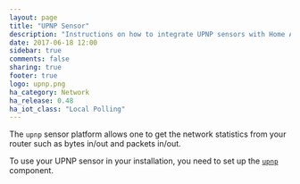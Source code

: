 ```yaml
---
layout: page
title: "UPNP Sensor"
description: "Instructions on how to integrate UPNP sensors with Home Assistant."
date: 2017-06-18 12:00
sidebar: true
comments: false
sharing: true
footer: true
logo: upnp.png
ha_category: Network
ha_release: 0.48
ha_iot_class: "Local Polling"
---
```



The `upnp` sensor platform allows one to get the network statistics from your router such as bytes in/out and packets in/out.

To use your UPNP sensor in your installation, you need to set up the [`upnp`](/components/upnp/) component.

